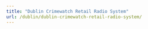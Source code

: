 ```yaml
---
title: "Dublin Crimewatch Retail Radio System"
url: /dublin/dublin-crimewatch-retail-radio-system/
---
```

